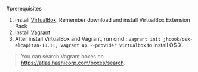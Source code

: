 #prerequisites
1. install [VirtualBox](https://www.virtualbox.org/wiki/Downloads). Remember download and install VirtualBox Extension Pack
2. install [Vagrant](https://www.vagrantup.com/downloads.html)
3. After install VirtualBox and Vagrant, run cmd : `vagrant init jhcook/osx-elcapitan-10.11; vagrant up --provider virtualbox` to install OS X.  
> You can search Vagrant boxes on https://atlas.hashicorp.com/boxes/search.
